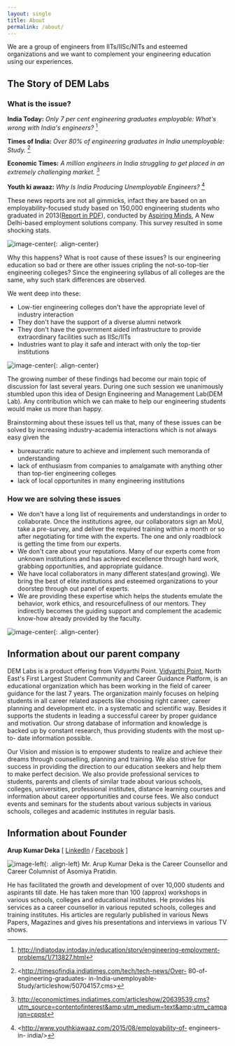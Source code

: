 ```yaml
---
layout: single
title: About
permalink: /about/
---
```


We are a group of engineers from IITs/IISc/NITs and esteemed organizations and we want to complement your engineering education using our experiences.

## The Story of DEM Labs

### What is the issue?

**India Today:** *Only 7 per cent engineering graduates employable: What's wrong with India's engineers?* [^1]

**Times of India:** *Over 80% of engineering graduates in India unemployable: Study.* [^2]

**Economic Times:** *A million engineers in India struggling to get placed in an extremely challenging market.* [^3]

**Youth ki awaaz:** *Why Is India Producing Unemployable Engineers?* [^4]

[^1]: <http://indiatoday.intoday.in/education/story/engineering-employment-problems/1/713827.html>

[^2]: <http://timesofindia.indiatimes.com/tech/tech-news/Over- 80-of- engineering-graduates- in-India-unemployable- Study/articleshow/50704157.cms>

[^3]: <http://economictimes.indiatimes.com/articleshow/20639539.cms?utm_source=contentofinterest&amp;utm_medium=text&amp;utm_campaign=cppst>

[^4]: <http://www.youthkiawaaz.com/2015/08/employability-of- engineers-in- india/>

These news reports are not all gimmicks, infact they are based on an employability-focused study based on 150,000 engineering students who graduated in 2013([Report in PDF](http://www.aspiringminds.com/sites/default/files/National%20Employability%20Report%20-%20Engineers%20Annual%20Report%202016.pdf)), conducted by [Aspiring Minds](http://www.aspiringminds.com/), A New Delhi-based employment solutions company. This survey resulted in some shocking stats.

![image-center](http://media2.intoday.in/indiatoday/images/stories//2016July/1_071316033903.jpg){: .align-center}

Why this happens? What is root cause of these issues? Is our engineering education so bad or there are other issues cripling the not-so-top-tier engineering colleges? Since the engineering syllabus of all colleges are the same, why such stark differences are observed. 

We went deep into these:

- Low-tier engineering colleges don't have the appropriate level of industry interaction
- They don't have the support of a diverse alumni network
- They don't have the government aided infrastructure to provide extraordinary facilities such as IISc/IITs
- Industries want to play it safe and interact with only the top-tier institutions

![image-center](http://media2.intoday.in/indiatoday/images/stories//2016July/8_071316033903.jpg){: .align-center}

The growing number of these findings had become our main topic of discussion for last several years. During one such session we unanimously stumbled upon this idea of Design Engineering and Management Lab(DEM Lab). Any contribution which we can make to help our engineering students would make us more than happy.

Brainstorming about these issues tell us that, many of these issues can be solved by increasing industry-academia interactions which is not always easy given the 

- bureaucratic nature to achieve and implement such memoranda of understanding
- lack of enthusiasm from companies to amalgamate with anything other than top-tier engineering colleges
- lack of local opportunites in many engineering institutions

### How we are solving these issues

- We don't have a long list of requirements and understandings in order to collaborate. Once the institutions agree, our collaborators sign an MoU, take a pre-survey, and deliver the required training within a month or so after negotiating for time with the experts. The one and only roadblock is getting the time from our experts.
- We don't care about your reputations. Many of our experts come from unknown institutions and has achieved excellence through hard work, grabbing opportunities, and appropriate guidance.
- We have local collaborators in many different states(and growing). We bring the best of elite institutions and esteemed organizations to your doorstep through out panel of experts.
- We are providing these expertise which helps the students emulate the behavior, work ethics, and resourcefullness of our mentors. They indirectly becomes the guiding support and complement the academic know-how already provided by the faculty.

![image-center](http://www.aspiringminds.com/sites/default/files/new%20collage%20copy_0.jpg){: .align-center}

## Information about our parent company

DEM Labs is a product offering from Vidyarthi Point. [Vidyarthi Point](http://vidyarthipoint.com/en/), North East's First Largest Student Community and Career Guidance Platform, is an educational organization which has been working in the field of career guidance for the last 7 years. The organization mainly focuses on helping students in all career related aspects like choosing right career, career planning and development etc. in a systematic and scientific way. Besides it supports the students in leading a successful career by proper guidance and motivation. Our strong database of information and knowledge is backed up by constant research, thus providing students with the most up-to- date information possible.

Our Vision and mission is to empower students to realize and achieve their dreams through counselling, planning and training. We also strive for success in providing the direction to our education seekers and help them to make perfect decision. We also provide professional services to students, parents and clients of similar trade about various schools, colleges, universities, professional institutes, distance learning courses and information about career opportunities and course fees. We also conduct events and seminars for the students about various subjects in various schools, colleges and academic institutes in regular basis.


## Information about Founder

**Arup Kumar Deka** [ [LinkedIn](https://in.linkedin.com/in/arup-kumar-deka-8a599297) / [Facebook](https://www.facebook.com/arupkumar.deka.391/) ]

![image-left](/images/founder_arup.jpg){: .align-left} Mr. Arup Kumar Deka is the Career Counsellor and Career Columnist of Asomiya Pratidin. 

He has facilitated the growth and development of over 10,000 students and aspirants till date. He has taken more than 100 (approx) workshops in various schools, colleges and educational institutes. He provides his services as a career counsellor in various reputed schools, colleges and training institutes. His articles are regularly published in various News Papers, Magazines and gives his presentations and interviews in various TV shows.

